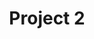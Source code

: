 ---
title: Project 2
category: portfolio
img: ./project2.jpg
ref: github
extLink: https://github.com/
---